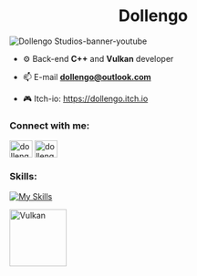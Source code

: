 <!-- <h1 align="center">Hi 👋, I'm Tarcísio, aka Dollengo</h1>
<h3 align="center">A begginer back-end developer from Brazil</h3>

<p align="left">
    <img src="https://komarev.com/ghpvc/?username=dollengo&label=Views&color=0e75b6&style=flat-square" alt="dollengo" />
</p>

[![trophy](https://github-profile-trophy.vercel.app/?username=dollengo&theme=gruvbox)](https://github.com/dollengo)

*****
-->
<!-- <a href="https://ko-fi.com/dollengo">
    <img src="https://img.shields.io/badge/sponsor-30363D?style=for-the-badge&logo=GitHub-Sponsors&logoColor=#white" />
-->

<h1 align="center"> Dollengo </h1>

<!--![Dollengo Studios](https://github.com/user-attachments/assets/680b3609-47e9-4dc1-924f-b844d558eb1b) -->
![Dollengo Studios-banner-youtube](https://github.com/user-attachments/assets/0a9f40bd-7a8a-476c-884d-8881a390281a)


<!-- - 🎬 Dollengo Website -> coming soon -->

- ⚙️ Back-end **C++** and **Vulkan** developer

- 📫 E-mail **dollengo@outlook.com**

- 🎮 Itch-io: https://dollengo.itch.io


<h3 align="left">Connect with me:</h3>
<p align="left">
<a href="https://dev.to/dollengo" target="blank"><img align="center" src="https://skillicons.dev/icons?i=devto" alt="dollengo" height="30" width="40" /></a> <a href="https://x.com/dollengo" target="blank"><img align="center" src="https://skillicons.dev/icons?i=twitter" alt="dollengo" height="30" width="40" /></a>
</p>

<h3 align="left">Skills:</h3>

[![My Skills](https://skillicons.dev/icons?i=cpp,python,linux,wsl,blender,cmake,git,godot&perline=4)](https://skillicons.dev)


<img src="https://github.com/user-attachments/assets/35f1eda8-1aea-4c93-bba0-a4a2d13b7ca5" alt="Vulkan" width="100"/>

